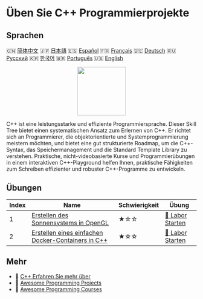 # Üben Sie C++ Programmierprojekte

## Sprachen

🇨🇳 [简体中文](README_zh.md) 🇯🇵 [日本語](README_ja.md) 🇪🇸 [Español](README_es.md) 🇫🇷 [Français](README_fr.md) 🇩🇪 [Deutsch](README_de.md) 🇷🇺 [Русский](README_ru.md) 🇰🇷 [한국어](README_ko.md) 🇧🇷 [Português](README_pt.md) 🇺🇸 [English](README.md) 

<div align="center">
<img width="128px" src="https://file.labex.io/path/kjx58efaCNu0.png">
</div>

C++ ist eine leistungsstarke und effiziente Programmiersprache. Dieser Skill Tree bietet einen systematischen Ansatz zum Erlernen von C++. Er richtet sich an Programmierer, die objektorientierte und Systemprogrammierung meistern möchten, und bietet eine gut strukturierte Roadmap, um die C++-Syntax, das Speichermanagement und die Standard Template Library zu verstehen. Praktische, nicht-videobasierte Kurse und Programmierübungen in einem interaktiven C++-Playground helfen Ihnen, praktische Fähigkeiten zum Schreiben effizienter und robuster C++-Programme zu entwickeln.

## Übungen

|   Index | Name                                                                                                                                | Schwierigkeit   | Übung                                                                                             |
|---------|-------------------------------------------------------------------------------------------------------------------------------------|-----------------|---------------------------------------------------------------------------------------------------|
|       1 | [Erstellen des Sonnensystems in OpenGL](https://labex.io/de/courses/project-creating-the-solar-system-in-opengl)                    | ★☆☆             | [🚀 Labor Starten](https://labex.io/de/courses/project-creating-the-solar-system-in-opengl)       |
|       2 | [Erstellen eines einfachen Docker-Containers in C++](https://labex.io/de/courses/project-creating-a-simple-docker-container-in-cpp) | ★☆☆             | [🚀 Labor Starten](https://labex.io/de/courses/project-creating-a-simple-docker-container-in-cpp) |

## Mehr

- 🔗 [C++ Erfahren Sie mehr über](https://labex.io/de/skilltrees/cpp)
- 🔗 [Awesome Programming Projects](https://github.com/labex-labs/awesome-programming-projects)
- 🔗 [Awesome Programming Courses](https://github.com/labex-labs/awesome-programming-courses)

